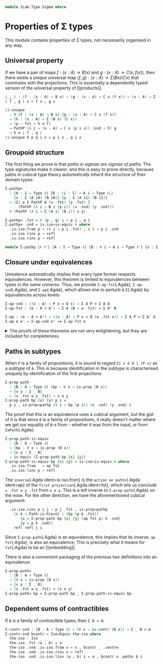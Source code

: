 <!--
```agda
open import 1Lab.HLevel
open import 1Lab.Equiv
open import 1Lab.Path
open import 1Lab.Type
```
-->

```agda
module 1Lab.Type.Sigma where
```

<!--
```agda
private variable
  ℓ ℓ₁ : Level
  A A' X X' Y Y' Z Z' : Type ℓ
  B P Q : A → Type ℓ
  C : (x : A) → B x → Type ℓ
```
-->

# Properties of Σ types

This module contains properties of $\Sigma$ types, not necessarily
organised in any way.

## Universal property

If we have a pair of maps $f : (x : A) \to B(x)$ and $g : (x : A) \to C(x, f(x))$,
then there exists a unique universal map $\langle f , g \rangle : (x : A) \to \Sigma (B x) (C x)$
that commutes with the projections. This is essentially a dependently
typed version of the universal property of [[products]].

```agda
⟨_,_⟩ : (f : (x : A) → B x) → (g : (x : A) → C x (f x)) → (x : A) → Σ (B x) (C x)
⟨ f , g ⟩ x = f x , g x

⟨⟩-unique
  : ∀ {f : (x : A) → B x} {g : (x : A) → C x (f x)}
  → (h : (x : A) → Σ (B x) (C x))
  → (p : fst ∘ h ≡ f)
  → PathP (λ i → (x : A) → C x (p i x)) (snd ∘ h) g
  → h ≡ ⟨ f , g ⟩
⟨⟩-unique h p q i x = p i x , q i x
```

## Groupoid structure

The first thing we prove is that _paths in sigmas are sigmas of paths_.
The type signatures make it clearer, and this is easy to prove directly,
because paths in cubical type theory _automatically_ inherit the
structure of their domain types:

```agda
Σ-pathp≃
  : {A : I → Type ℓ} {B : (i : I) → A i → Type ℓ₁}
    {x : Σ (A i0) (B i0)} {y : Σ (A i1) (B i1)}
  → (Σ[ p ∈ PathP A (x .fst) (y .fst) ]
      (PathP (λ i → B i (p i)) (x .snd) (y .snd)))
  ≃ (PathP (λ i → Σ (A i) (B i)) x y)

Σ-pathp≃ .fst = λ (p , q) i → p i , q i
Σ-pathp≃ .snd = is-iso→is-equiv λ where
  .is-iso.from p → (λ i → p i .fst) , λ i → p i .snd
  .is-iso.linv p → refl
  .is-iso.rinv p → refl

module Σ-pathp {ℓ ℓ'} {A : I → Type ℓ} {B : ∀ i → A i → Type ℓ'} {x : Σ (A i0) (B i0)} {y : Σ (A i1) (B i1)} = Equiv (Σ-pathp≃ {A = A} {B} {x} {y})
```

## Closure under equivalences

Univalence automatically implies that every type former respects
equivalences. However, this theorem is limited to equivalences between
types _in the same universe_. Thus, we provide `Σ-ap-fst`{.Agda},
`Σ-ap-snd`{.Agda}, and `Σ-ap`{.Agda}, which allows one to perturb a
`Σ`{.Agda} by equivalences across levels:

```agda
Σ-ap-snd : ((x : A) → P x ≃ Q x) → Σ A P ≃ Σ A Q
Σ-ap-fst : (e : A ≃ A') → Σ A (B ∘ e .fst) ≃ Σ A' B

Σ-ap : (e : A ≃ A') → ((x : A) → P x ≃ Q (e .fst x)) → Σ A P ≃ Σ A' Q
Σ-ap e e' = Σ-ap-snd e' ∙e Σ-ap-fst e
```

<details>
<summary> The proofs of these theorems are not very enlightening, but
they are included for completeness. </summary>

```agda
Σ-ap-snd {A = A} {P = P} {Q = Q} pointwise = eqv where
  module pwise {i} = Equiv (pointwise i)

  eqv : (Σ _ P) ≃ (Σ _ Q)
  eqv .fst (i , x) = i , pwise.to x
  eqv .snd = is-iso→is-equiv λ where
    .is-iso.from (i , x) → i , pwise.from x
    .is-iso.linv (i , x) → ap₂ _,_ refl (pwise.η _)
    .is-iso.rinv (i , x) → ap₂ _,_ refl (pwise.ε _)

Σ-ap-fst {A = A} {A' = A'} {B = B} e = intro , isEqIntro where
  intro : Σ _ (B ∘ e .fst) → Σ _ B
  intro (a , b) = e .fst a , b

  isEqIntro : is-equiv intro
  isEqIntro .is-eqv x = contr ctr isCtr where
    PB : ∀ {x y} → x ≡ y → B x → B y → Type _
    PB p = PathP (λ i → B (p i))

    open Σ x renaming (fst to a'; snd to b)
    open Σ (e .snd .is-eqv a' .is-contr.centre) renaming (fst to ctrA; snd to α)

    ctrB : B (e .fst ctrA)
    ctrB = subst B (sym α) b

    ctrP : PB α ctrB b
    ctrP i = coe1→i (λ i → B (α i)) i b

    ctr : fibre intro x
    ctr = (ctrA , ctrB) , Σ-pathp α ctrP

    isCtr : ∀ y → ctr ≡ y
    isCtr ((r , s) , p) = λ i → (a≡r i , b!≡s i) , Σ-pathp (α≡ρ i) (coh i) where
      open Σ (Σ-pathp.from p) renaming (fst to ρ; snd to σ)
      open Σ (Σ-pathp.from (e .snd .is-eqv a' .is-contr.paths (r , ρ))) renaming (fst to a≡r; snd to α≡ρ)

      b!≡s : PB (ap (e .fst) a≡r) ctrB s
      b!≡s i = comp (λ k → B (α≡ρ i (~ k))) (∂ i) λ where
        k (i = i0) → ctrP (~ k)
        k (i = i1) → σ (~ k)
        k (k = i0) → b

      coh : PathP (λ i → PB (α≡ρ i) (b!≡s i) b) ctrP σ
      coh i j = fill (λ k → B (α≡ρ i (~ k))) (∂ i) (~ j) λ where
        k (i = i0) → ctrP (~ k)
        k (i = i1) → σ (~ k)
        k (k = i0) → b

Σ-assoc : ∀ {ℓ ℓ' ℓ''} {A : Type ℓ} {B : A → Type ℓ'} {C : (x : A) → B x → Type ℓ''}
        → (Σ[ x ∈ A ] Σ[ y ∈ B x ] C x y) ≃ (Σ[ x ∈ Σ _ B ] (C (x .fst) (x .snd)))
Σ-assoc .fst (x , y , z) = (x , y) , z
Σ-assoc .snd .is-eqv ((x , y), z) = contr (fib .fst) (fib .snd)
  where fib = strict-fibres _ ((x , y) , z)

Σ-Π-distrib : ∀ {ℓ ℓ' ℓ''} {A : Type ℓ} {B : A → Type ℓ'} {C : (x : A) → B x → Type ℓ''}
            → ((x : A) → Σ[ y ∈ B x ] C x y)
            ≃ (Σ[ f ∈ ((x : A) → B x) ] ((x : A) → C x (f x)))
Σ-Π-distrib .fst f = (fst ∘ f) , (snd ∘ f)
Σ-Π-distrib .snd .is-eqv (f , r) = contr (fib .fst) (fib .snd)
  where fib = strict-fibres (λ h → ⟨ h .fst , h .snd ⟩) (f , r)
```
</details>


## Paths in subtypes

When `P` is a family of propositions, it is sound to regard `Σ[ x ∈ A ]
(P x)` as a _subtype_ of `A`. This is because identification in the
subtype is characterised uniquely by identification of the first
projections:

```agda
Σ-prop-path
  : {B : A → Type ℓ} (bp : ∀ x → is-prop (B x))
  → {x y : Σ _ B}
  → (x .fst ≡ y .fst) → x ≡ y
Σ-prop-path bp {x} {y} p i =
  p i , is-prop→pathp (λ i → bp (p i)) (x .snd) (y .snd) i
```

The proof that this is an equivalence uses a cubical argument, but the
gist of it is that since `B` is a family of propositions, it really
doesn't matter where we get our equality of `B`-s from - whether it was
from the input, or from `Σ≡Path`{.Agda}.

```agda
Σ-prop-path-is-equiv
  : {B : A → Type ℓ}
  → (bp : ∀ x → is-prop (B x))
  → {x y : Σ _ B}
  → is-equiv (Σ-prop-path bp {x} {y})
Σ-prop-path-is-equiv bp {x} {y} = is-iso→is-equiv λ where
  .is-iso.from   → ap fst
  .is-iso.linv p → refl
```

The `inverse`{.Agda ident=is-iso.from} is the `action on paths`{.Agda
ident=ap} of the `first projection`{.Agda ident=fst}, which lets us
conclude `x .fst ≡ y .fst` from `x ≡ y`. This is a left inverse to
`Σ-prop-path`{.Agda} on the nose. For the other direction, we have the
aforementioned cubical argument:

```agda
  .is-iso.rinv p i j → p j .fst , is-prop→pathp
    (λ k → Path-is-hlevel 1 (bp (p k .fst))
       {x = Σ-prop-path bp {x} {y} (ap fst p) k .snd}
       {y = p k .snd})
    refl refl j i
```

Since `Σ-prop-path`{.Agda} is an equivalence, this implies that its
inverse, `ap fst`{.Agda}, is also an equivalence; This is precisely what
it means for `fst`{.Agda} to be an [[embedding]].

There is also a convenient packaging of the previous two definitions
into an equivalence:

```agda
Σ-prop-path≃
  : {B : A → Type ℓ}
  → (∀ x → is-prop (B x))
  → {x y : Σ _ B}
  → (x .fst ≡ y .fst) ≃ (x ≡ y)
Σ-prop-path≃ bp = Σ-prop-path bp , Σ-prop-path-is-equiv bp
```

<!--
```agda
Σ-prop-square
  : ∀ {ℓ ℓ'} {A : Type ℓ} {B : A → Type ℓ'}
  → {w x y z : Σ _ B}
  → (∀ x → is-prop (B x))
  → {p : x ≡ w} {q : x ≡ y} {s : w ≡ z} {r : y ≡ z}
  → Square (ap fst p) (ap fst q) (ap fst s) (ap fst r)
  → Square p q s r
Σ-prop-square Bprop sq i j .fst = sq i j
Σ-prop-square Bprop {p} {q} {s} {r} sq i j .snd =
  is-prop→squarep (λ i j → Bprop (sq i j))
    (ap snd p) (ap snd q) (ap snd s) (ap snd r) i j

Σ-set-square
  : ∀ {ℓ ℓ'} {A : Type ℓ} {B : A → Type ℓ'}
  → {w x y z : Σ _ B}
  → (∀ x → is-set (B x))
  → {p : x ≡ w} {q : x ≡ y} {s : w ≡ z} {r : y ≡ z}
  → Square (ap fst p) (ap fst q) (ap fst s) (ap fst r)
  → Square p q s r
Σ-set-square Bset sq i j .fst = sq i j
Σ-set-square Bset {p} {q} {s} {r} sq i j .snd =
  is-set→squarep (λ i j → Bset (sq i j))
    (ap snd p) (ap snd q) (ap snd s) (ap snd r) i j
```
-->

## Dependent sums of contractibles

If `B` is a family of contractible types, then `Σ B ≃ A`:

```agda
Σ-contr-snd : {B : A → Type ℓ} → (∀ x → is-contr (B x)) → Σ _ B ≃ A
Σ-contr-snd bcontr = Iso→Equiv the-iso where
  the-iso : Iso _ _
  the-iso .fst (a , b) = a
  the-iso .snd .is-iso.from x = x , bcontr _ .centre
  the-iso .snd .is-iso.rinv x = refl
  the-iso .snd .is-iso.linv (a , b) i = a , bcontr a .paths b i
```

<!--
```agda
Σ-map
  : (f : A → A')
  → ({x : A} → P x → Q (f x)) → Σ _ P → Σ _ Q
Σ-map f g (x , y) = f x , g y

Σ-map₂ : ({x : A} → P x → Q x) → Σ _ P → Σ _ Q
Σ-map₂ f (x , y) = (x , f y)

×-map : (A → A') → (X → X') → A × X → A' × X'
×-map f g (x , y) = (f x , g y)

×-map₁ : (A → A') → A × X → A' × X
×-map₁ f = ×-map f id

×-map₂ : (X → X') → A × X → A × X'
×-map₂ f = ×-map id f
```
-->

<!--
```agda
_,ₚ_ = Σ-pathp
infixr 4 _,ₚ_

Σ-prop-pathp
  : ∀ {ℓ ℓ'} {A : I → Type ℓ} {B : ∀ i → A i → Type ℓ'}
  → (∀ i x → is-prop (B i x))
  → {x : Σ (A i0) (B i0)} {y : Σ (A i1) (B i1)}
  → PathP A (x .fst) (y .fst)
  → PathP (λ i → Σ (A i) (B i)) x y
Σ-prop-pathp bp {x} {y} p i =
  p i , is-prop→pathp (λ i → bp i (p i)) (x .snd) (y .snd) i

Σ-inj-set
  : ∀ {ℓ ℓ'} {A : Type ℓ} {B : A → Type ℓ'} {x y z}
  → is-set A
  → Path (Σ A B) (x , y) (x , z)
  → y ≡ z
Σ-inj-set {B = B} {y = y} {z} aset path =
  subst (λ e → e ≡ z) (ap (λ e → transport (ap B e) y) (aset _ _ _ _) ∙ transport-refl y)
    (from-pathp (ap snd path))

Σ-swap₂
  : ∀ {ℓ ℓ' ℓ''} {A : Type ℓ} {B : Type ℓ'} {C : A → B → Type ℓ''}
  → (Σ[ x ∈ A ] Σ[ y ∈ B ] (C x y)) ≃ (Σ[ y ∈ B ] Σ[ x ∈ A ] (C x y))
Σ-swap₂ .fst (x , y , f) = y , x , f
Σ-swap₂ .snd .is-eqv y = contr (f .fst) (f .snd) where
  f = strict-fibres _ y
  -- agda can actually infer the inverse here, which is neat

×-swap
  : ∀ {ℓ ℓ'} {A : Type ℓ} {B : Type ℓ'}
  → (A × B) ≃ (B × A)
×-swap .fst (x , y) = y , x
×-swap .snd .is-eqv y = contr (f .fst) (f .snd) where
  f = strict-fibres _ y

Σ-contr-fst
  : ∀ {ℓ ℓ'} {A : Type ℓ} {B : A → Type ℓ'}
  → (c : is-contr A)
  → (Σ A B) ≃ B (c .centre)
Σ-contr-fst {B = B} c .fst (_ , p) = subst B (sym (c .paths _)) p
Σ-contr-fst {B = B} c .snd = is-iso→is-equiv λ where
  .is-iso.from x → _ , x
  .is-iso.rinv x → ap (λ e → subst B e x) (is-contr→is-set c _ _ _ _) ∙ transport-refl x
  .is-iso.linv x → Σ-path (c .paths _) (transport⁻transport (ap B (sym (c .paths (x .fst)))) (x .snd))
```
-->

<!--
```agda
module _ {ℓ ℓ' ℓ''} {X : Type ℓ} {Y : X → Type ℓ'} {Z : (x : X) → Y x → Type ℓ''} where
  curry : ((p : Σ X Y) → Z (p .fst) (p .snd)) → (x : X) → (y : Y x) → Z x y
  curry f a b = f (a , b)

  uncurry : ((x : X) → (y : Y x) → Z x y) → (p : Σ X Y) → Z (p .fst) (p .snd)
  uncurry f (a , b) = f a b
```
-->
